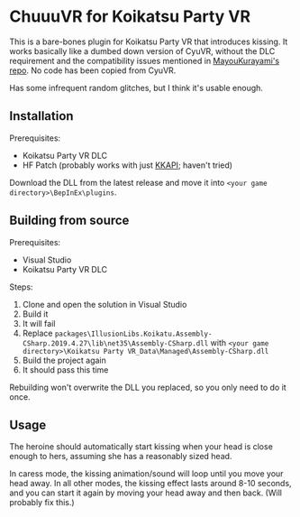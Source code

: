 # ChuuuVR for Koikatsu Party VR

This is a bare-bones plugin for Koikatsu Party VR that introduces kissing. It works basically like a dumbed down version of CyuVR, without the DLC requirement and the compatibility issues mentioned in [MayouKurayami's repo](https://github.com/MayouKurayami/KK_CyuVR). No code has been copied from CyuVR.

Has some infrequent random glitches, but I think it's usable enough.

## Installation
Prerequisites:
* Koikatsu Party VR DLC
* HF Patch (probably works with just [KKAPI](https://github.com/ManlyMarco/KKAPI); haven't tried)

Download the DLL from the latest release and move it into `<your game directory>\BepInEx\plugins`.

## Building from source
Prerequisites:
* Visual Studio
* Koikatsu Party VR DLC

Steps:
1. Clone and open the solution in Visual Studio
1. Build it
1. It will fail
1. Replace `packages\IllusionLibs.Koikatu.Assembly-CSharp.2019.4.27\lib\net35\Assembly-CSharp.dll` with `<your game directory>\Koikatsu Party VR_Data\Managed\Assembly-CSharp.dll`
1. Build the project again
1. It should pass this time

Rebuilding won't overwrite the DLL you replaced, so you only need to do it once.

## Usage
The heroine should automatically start kissing when your head is close enough to hers, assuming she has a reasonably sized head.

In caress mode, the kissing animation/sound will loop until you move your head away. In all other modes, the kissing effect lasts around 8-10 seconds, and you can start it again by moving your head away and then back. (Will probably fix this.)
